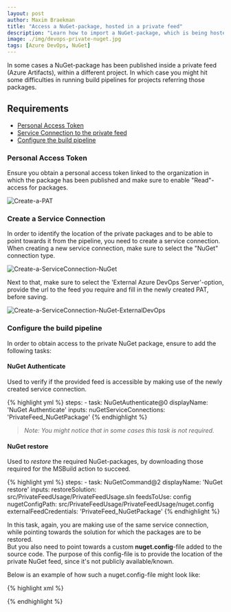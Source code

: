 ```yaml
---
layout: post
author: Maxim Braekman
title: "Access a NuGet-package, hosted in a private feed"
description: "Learn how to import a NuGet-package, which is being hosted in a private feed."
image: ./img/devops-private-nuget.jpg
tags: [Azure DevOps, NuGet]
---
```

In some cases a NuGet-package has been published inside a private feed (Azure Artifacts), within a different project. In which case you might hit some difficulties in running build pipelines for projects referring those packages. 

## Requirements
- [Personal Access Token](#personal-access-token)
- [Service Connection to the private feed](#create-a-service-connection)
- [Configure the build pipeline](#configure-the-build-pipeline)


### Personal Access Token
Ensure you obtain a personal access token linked to the organization in which the package has been published and make sure to enable "Read"-access for packages.

![Create-a-PAT](../../../../img/posts/azure-devops-private-nuget-feed/AzureDevOps_PAT.png)


### Create a Service Connection
In order to identify the location of the private packages and to be able to point towards it from the pipeline, you need to create a service connection.  
When creating a new service connection, make sure to select the "NuGet" connection type.  

![Create-a-ServiceConnection-NuGet](../../../../img/posts/azure-devops-private-nuget-feed/AzureDevOps_ServiceConnection_NuGet.png)

Next to that, make sure to select the 'External Azure DevOps Server'-option, provide the url to the feed you require and fill in the newly created PAT, before saving.  

![Create-a-ServiceConnection-NuGet-ExternalDevOps](../../../../img/posts/azure-devops-private-nuget-feed/AzureDevOps_ServiceConnection_NuGet_ExternalDevOpsServer.png)

### Configure the build pipeline
In order to obtain access to the private NuGet package, ensure to add the following tasks:
#### NuGet Authenticate  
Used to verify if the provided feed is accessible by making use of the newly created service connection.   

{% highlight yml %}
    steps:
    - task: NuGetAuthenticate@0
      displayName: 'NuGet Authenticate'
      inputs:
        nuGetServiceConnections: 'PrivateFeed_NuGetPackage'
{% endhighlight %}
    
> *Note: You might notice that in some cases this task is not required.*

#### NuGet restore  
Used to _restore_ the required NuGet-packages, by downloading those required for the MSBuild action to succeed.  

{% highlight yml %}
    steps:
    - task: NuGetCommand@2
      displayName: 'NuGet restore'
      inputs:
        restoreSolution: src/PrivateFeedUsage/PrivateFeedUsage.sln
        feedsToUse: config
        nugetConfigPath: src/PrivateFeedUsage/PrivateFeedUsage/nuget.config
        externalFeedCredentials: 'PrivateFeed_NuGetPackage'
{% endhighlight %}

	
In this task, again, you are making use of the same service connection, while pointing towards the solution for which the packages are to be restored.  
But you also need to point towards a custom **nuget.config**-file added to the source code. The purpose of this config-file is to provide the location of the private NuGet feed, since it's not publicly available/known.

Below is an example of how such a nuget.config-file might look like:

	
{% highlight xml %}
<?xml version="1.0" encoding="utf-8"?>
<configuration>
	<packageSources>
		<clear />
		<add key="nuget.org" value="https://www.nuget.org/api/v2/" />
		<add key="PrivateFeed.NuGet.Package" value="https://mbraekman.pkgs.visualstudio.com/_packaging/my-private-feed/nuget/v3/index.json" />
	</packageSources>
</configuration>
{% endhighlight %}
